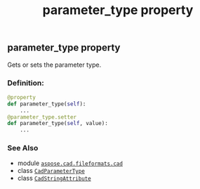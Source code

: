 ﻿---
title: parameter_type property
second_title: Aspose.CAD for Python via .NET API References
description: 
type: docs
weight: 50
url: /python-net/aspose.cad.fileformats.cad/cadstringattribute/parameter_type/
is_root: false
---

## parameter_type property


Gets or sets the parameter type.
### Definition:
```python
@property
def parameter_type(self):
    ...
@parameter_type.setter
def parameter_type(self, value):
    ...
```

### See Also
* module [`aspose.cad.fileformats.cad`](../../)
* class [`CadParameterType`](/cad/python-net/aspose.cad.fileformats.cad.cadconsts/cadparametertype)
* class [`CadStringAttribute`](/cad/python-net/aspose.cad.fileformats.cad/cadstringattribute)
